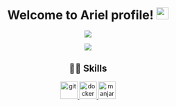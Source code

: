 <h1 align="center">
  Welcome to Ariel profile!
  <img src="https://media.giphy.com/media/hvRJCLFzcasrR4ia7z/giphy.gif" width="28">
</h1>

<p align="center">
  <a href="https://github.com/josethAriel?tab=repositories">
    <img src="https://github-readme-stats.vercel.app/api/top-langs/?username=josethariel&theme=radical&layout=compact"/>
  </a>
</p>

<p align="center">
  <a href="https://github.com/anuraghazra/github-readme-stats">
    <img src="https://github-readme-stats.vercel.app/api?username=josethariel&show_icons=true&theme=radical"/>
  </a>
</p>  

<h2 align="center">🧑‍💻 Skills</h2>
<p align="center">
	<a href="https://git-scm.com/"><img src="https://cdn.worldvectorlogo.com/logos/git-icon.svg" alt="git" width="40" height="40"/>
    	<a href="https://www.docker.com"><img src="https://img.icons8.com/color/452/docker.png" alt="docker" width="40" height="40"/>
    	<a href="https://manjaro.org/"><img src="https://upload.wikimedia.org/wikipedia/commons/thumb/3/3e/Manjaro-logo.svg/2048px-Manjaro-logo.svg.png" alt="manjaro"     width="40" height="40"/>
</p>
